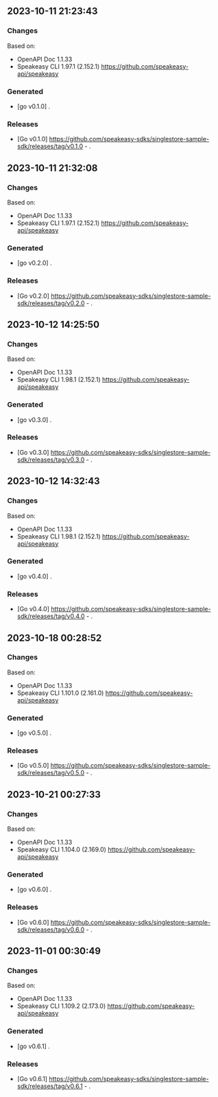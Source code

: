

## 2023-10-11 21:23:43
### Changes
Based on:
- OpenAPI Doc 1.1.33 
- Speakeasy CLI 1.97.1 (2.152.1) https://github.com/speakeasy-api/speakeasy
### Generated
- [go v0.1.0] .
### Releases
- [Go v0.1.0] https://github.com/speakeasy-sdks/singlestore-sample-sdk/releases/tag/v0.1.0 - .

## 2023-10-11 21:32:08
### Changes
Based on:
- OpenAPI Doc 1.1.33 
- Speakeasy CLI 1.97.1 (2.152.1) https://github.com/speakeasy-api/speakeasy
### Generated
- [go v0.2.0] .
### Releases
- [Go v0.2.0] https://github.com/speakeasy-sdks/singlestore-sample-sdk/releases/tag/v0.2.0 - .

## 2023-10-12 14:25:50
### Changes
Based on:
- OpenAPI Doc 1.1.33 
- Speakeasy CLI 1.98.1 (2.152.1) https://github.com/speakeasy-api/speakeasy
### Generated
- [go v0.3.0] .
### Releases
- [Go v0.3.0] https://github.com/speakeasy-sdks/singlestore-sample-sdk/releases/tag/v0.3.0 - .

## 2023-10-12 14:32:43
### Changes
Based on:
- OpenAPI Doc 1.1.33 
- Speakeasy CLI 1.98.1 (2.152.1) https://github.com/speakeasy-api/speakeasy
### Generated
- [go v0.4.0] .
### Releases
- [Go v0.4.0] https://github.com/speakeasy-sdks/singlestore-sample-sdk/releases/tag/v0.4.0 - .

## 2023-10-18 00:28:52
### Changes
Based on:
- OpenAPI Doc 1.1.33 
- Speakeasy CLI 1.101.0 (2.161.0) https://github.com/speakeasy-api/speakeasy
### Generated
- [go v0.5.0] .
### Releases
- [Go v0.5.0] https://github.com/speakeasy-sdks/singlestore-sample-sdk/releases/tag/v0.5.0 - .

## 2023-10-21 00:27:33
### Changes
Based on:
- OpenAPI Doc 1.1.33 
- Speakeasy CLI 1.104.0 (2.169.0) https://github.com/speakeasy-api/speakeasy
### Generated
- [go v0.6.0] .
### Releases
- [Go v0.6.0] https://github.com/speakeasy-sdks/singlestore-sample-sdk/releases/tag/v0.6.0 - .

## 2023-11-01 00:30:49
### Changes
Based on:
- OpenAPI Doc 1.1.33 
- Speakeasy CLI 1.109.2 (2.173.0) https://github.com/speakeasy-api/speakeasy
### Generated
- [go v0.6.1] .
### Releases
- [Go v0.6.1] https://github.com/speakeasy-sdks/singlestore-sample-sdk/releases/tag/v0.6.1 - .